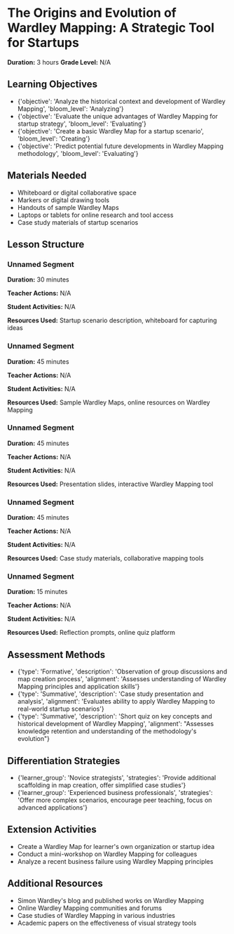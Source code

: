 # The Origins and Evolution of Wardley Mapping: A Strategic Tool for Startups

**Duration:** 3 hours
**Grade Level:** N/A

## Learning Objectives
- {'objective': 'Analyze the historical context and development of Wardley Mapping', 'bloom_level': 'Analyzing'}
- {'objective': 'Evaluate the unique advantages of Wardley Mapping for startup strategy', 'bloom_level': 'Evaluating'}
- {'objective': 'Create a basic Wardley Map for a startup scenario', 'bloom_level': 'Creating'}
- {'objective': 'Predict potential future developments in Wardley Mapping methodology', 'bloom_level': 'Evaluating'}

## Materials Needed
- Whiteboard or digital collaborative space
- Markers or digital drawing tools
- Handouts of sample Wardley Maps
- Laptops or tablets for online research and tool access
- Case study materials of startup scenarios

## Lesson Structure
### Unnamed Segment
**Duration:** 30 minutes

**Teacher Actions:** N/A

**Student Activities:** N/A

**Resources Used:** Startup scenario description, whiteboard for capturing ideas

### Unnamed Segment
**Duration:** 45 minutes

**Teacher Actions:** N/A

**Student Activities:** N/A

**Resources Used:** Sample Wardley Maps, online resources on Wardley Mapping

### Unnamed Segment
**Duration:** 45 minutes

**Teacher Actions:** N/A

**Student Activities:** N/A

**Resources Used:** Presentation slides, interactive Wardley Mapping tool

### Unnamed Segment
**Duration:** 45 minutes

**Teacher Actions:** N/A

**Student Activities:** N/A

**Resources Used:** Case study materials, collaborative mapping tools

### Unnamed Segment
**Duration:** 15 minutes

**Teacher Actions:** N/A

**Student Activities:** N/A

**Resources Used:** Reflection prompts, online quiz platform

## Assessment Methods
- {'type': 'Formative', 'description': 'Observation of group discussions and map creation process', 'alignment': 'Assesses understanding of Wardley Mapping principles and application skills'}
- {'type': 'Summative', 'description': 'Case study presentation and analysis', 'alignment': 'Evaluates ability to apply Wardley Mapping to real-world startup scenarios'}
- {'type': 'Summative', 'description': 'Short quiz on key concepts and historical development of Wardley Mapping', 'alignment': "Assesses knowledge retention and understanding of the methodology's evolution"}

## Differentiation Strategies
- {'learner_group': 'Novice strategists', 'strategies': 'Provide additional scaffolding in map creation, offer simplified case studies'}
- {'learner_group': 'Experienced business professionals', 'strategies': 'Offer more complex scenarios, encourage peer teaching, focus on advanced applications'}

## Extension Activities
- Create a Wardley Map for learner's own organization or startup idea
- Conduct a mini-workshop on Wardley Mapping for colleagues
- Analyze a recent business failure using Wardley Mapping principles

## Additional Resources
- Simon Wardley's blog and published works on Wardley Mapping
- Online Wardley Mapping communities and forums
- Case studies of Wardley Mapping in various industries
- Academic papers on the effectiveness of visual strategy tools
